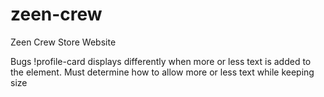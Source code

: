 # zeen-crew
Zeen Crew Store Website

Bugs
!profile-card displays differently when more or less text is added to the element. Must determine how to allow more or less text while keeping size

